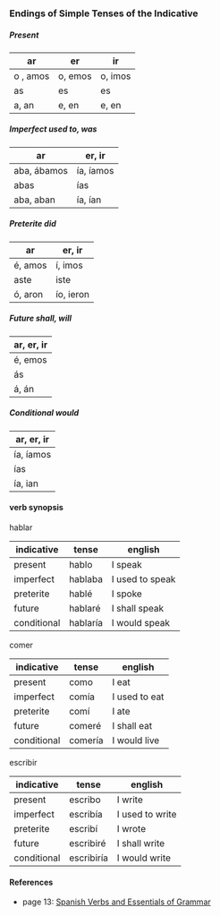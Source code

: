 

### Endings of Simple Tenses of the Indicative

##### Present

| ar | er | ir |
|-|-|-|
| o , amos | o, emos | o, imos |
| as | es | es |
| a, an | e, en | e, en |

##### Imperfect used to, was

| ar | er, ir |
|-|-|
| aba, ábamos | ía, íamos |
| abas  | ías |
| aba, aban | ía, ían |

##### Preterite did

| ar | er, ir |
|-|-|
| é, amos | í, imos |
| aste  | iste |
| ó, aron | ío, ieron |

##### Future shall, will

| ar, er, ir |
|-|
| é, emos |
| ás  |
| á, án |

##### Conditional would

| ar, er, ir |
|-|
| ía, íamos |
| ías  |
| ía, ian |


#### verb synopsis

hablar

| indicative | tense | english |
|-|-|-|
| present | hablo | I speak |
| imperfect | hablaba | I used to speak |
| preterite | hablé | I spoke |
| future | hablaré | I shall speak |
| conditional | hablaría | I would speak |

comer

| indicative | tense | english |
|-|-|-|
| present | como | I eat |
| imperfect | comía | I used to eat |
| preterite | comí | I ate |
| future | comeré | I shall eat |
| conditional | comería | I would live |

escribir

| indicative | tense | english |
|-|-|-|
| present | escribo | I write |
| imperfect | escribía | I used to write |
| preterite | escribí | I wrote |
| future | escribiré | I shall write |
| conditional | escribiría | I would write |

#### References

- page 13: [Spanish Verbs and Essentials of Grammar](https://www.amazon.com/Spanish-Verbs-Essentials-Grammar-Practical/dp/0844272140/133-5906889-2649011)
